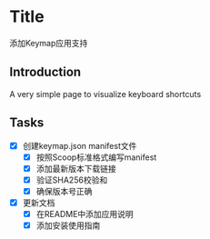 # Title

添加Keymap应用支持

## Introduction

A very simple page to visualize keyboard shortcuts

## Tasks

- [x] 创建keymap.json manifest文件
  - [x] 按照Scoop标准格式编写manifest
  - [x] 添加最新版本下载链接
  - [x] 验证SHA256校验和
  - [x] 确保版本号正确
- [x] 更新文档
  - [x] 在README中添加应用说明
  - [x] 添加安装使用指南
